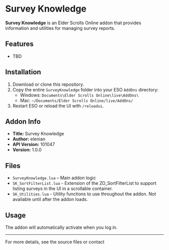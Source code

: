 # Survey Knowledge

**Survey Knowledge** is an Elder Scrolls Online addon that provides information and utilities for managing survey reports.

## Features

- TBD

## Installation

1. Download or clone this repository.
2. Copy the entire `SurveyKnowledge` folder into your ESO `AddOns` directory:
   - Windows: `Documents\Elder Scrolls Online\live\AddOns\`
   - Mac: `~/Documents/Elder Scrolls Online/live/AddOns/`
3. Restart ESO or reload the UI with `/reloadui`.

## Addon Info

- **Title:** Survey Knowledge
- **Author:** elenian
- **API Version:** 101047
- **Version:** 1.0.0

## Files

- `SurveyKnowledge.lua` – Main addon logic
- `SK_SortFilterList.lua` - Extension of the ZO_SortFilterList to support listing surveys in the UI in a scrollable container.
- `SK_Utilities.lua` - Utility functions to use throughout the addon. Not available until after the addon loads.

## Usage

The addon will automatically activate when you log in.

---

For more details, see the source files or contact